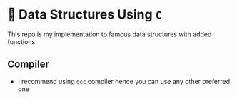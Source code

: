 # 🚀 Data Structures Using `C`

This repo is my implementation to famous data structures with added functions

## Compiler

* I recommend using `gcc` compiler hence you can use any other preferred one
